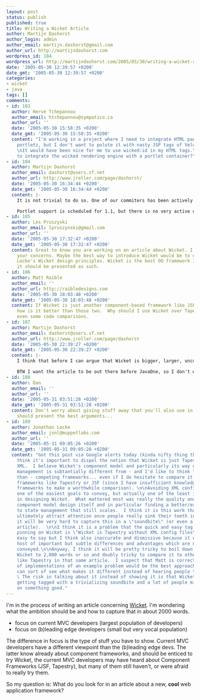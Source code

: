 ```yaml
---
layout: post
status: publish
published: true
title: Writing a Wicket Article
author: Martijn Dashorst
author_login: admin
author_email: martijn.dashorst@gmail.com
author_url: http://martijndashorst.com
wordpress_id: 184
wordpress_url: http://martijndashorst.com/2005/05/30/writing-a-wicket-article/
date: '2005-05-30 12:39:57 +0200'
date_gmt: '2005-05-30 12:39:57 +0200'
categories:
- wicket
- java
tags: []
comments:
- id: 183
  author: Herve Tchepannou
  author_email: htchepannou@sympatico.ca
  author_url: ''
  date: '2005-05-30 15:58:35 +0200'
  date_gmt: '2005-05-30 15:58:35 +0200'
  content: "I'm working in a project where I need to integrate HTML pages within my
    portletz, but I don't want to polute it with nasty JSP tags of Velocity directives.
    \nIt would have been nice for me to use wicked:id in my HTML tags.\nIs it possible
    to integrate the wicked rendering engine with a portlet container?"
- id: 184
  author: Martijn Dashorst
  author_email: dashorst@users.sf.net
  author_url: http://www.jroller.com/page/dashorst/
  date: '2005-05-30 16:34:44 +0200'
  date_gmt: '2005-05-30 16:34:44 +0200'
  content: |-
    It is not trivial to do so. One of our commiters has been actively trying to add portlet support to Wicket, but keeps complaining about the portal implementations (not the portlet spec).

    Portlet support is scheduled for 1.1, but there is no very active development happening. If you want to have support for portlets, you can vote on the sourceforge tracker (just add a I want this now comment), or even better, if you have a suggestion, become active! Just send your ideas to the mailinglist, or add them to the wiki. We are always open to suggestions.
- id: 185
  author: Les Pruszyski
  author_email: lpruszynski@gmail.com
  author_url: ''
  date: '2005-05-30 17:32:47 +0200'
  date_gmt: '2005-05-30 17:32:47 +0200'
  content: Great to know you are working on an article about Wicket. I think I appreciate
    your concerns. Maybe the best way to introduce Wicket would be to develop Jonathan
    Locke's Wicket design principles. Wicket is the best OO framework I've seen and
    it should be presented as such.
- id: 186
  author: Matt Raible
  author_email: ''
  author_url: http://raibledesigns.com
  date: '2005-05-30 18:03:48 +0200'
  date_gmt: '2005-05-30 18:03:48 +0200'
  content: If Wicket is just another component-based framework like JSF and Tapestry,
    how is it better than those two.  Why should I use Wicket over Tapestry?  Maybe
    even some code comparisons.
- id: 187
  author: Martijn Dashorst
  author_email: dashorst@users.sf.net
  author_url: http://www.jroller.com/page/dashorst
  date: '2005-05-30 22:39:27 +0200'
  date_gmt: '2005-05-30 22:39:27 +0200'
  content: |-
    I think that before I can argue that Wicket is bigger, larger, uncut than ... (insert favorite framework here), the readers need to know what Wicket is. How many people have actually heard/read about Wicket? And even more, how many have actually heard/read about component based web development?

    BTW I want the article to be out there before JavaOne, so I don't want to give away too much for the Web Framework Smackdown in which Eelco is participating. However, if someone wants to start already ... I'm game...
- id: 188
  author: Dan
  author_email: ''
  author_url: ''
  date: '2005-05-31 03:51:28 +0200'
  date_gmt: '2005-05-31 03:51:28 +0200'
  content: Don't worry about giving stuff away that you'll also use in the smackdown.  Both
    should present the best arguments...
- id: 189
  author: Jonathan Locke
  author_email: jonl@muppetlabs.com
  author_url: ''
  date: '2005-05-31 09:05:26 +0200'
  date_gmt: '2005-05-31 09:05:26 +0200'
  content: "Got this post via Google alerts today (kinda nifty thing they have there!)\n\nI
    think it's important to dispel the notion that Wicket is just Tapestry without
    XML.  I believe Wicket's component model and particularly its way of doing state
    management is subtantially different from - and I'd like to think largely better
    than - competing frameworks... even if I do hesitate to compare it in detail with
    frameworks like Tapestry or JSF (since I have insufficient knowledge about these
    frameworks to make a worthwhile comparison). \n\nAvoiding XML config files is/was
    one of the easiest goals to convey, but actually one of the least important motivations
    in designing Wicket.  What mattered most was really the quality and focus of the
    component model design itself and in particular finding a better/easier approach
    to state management that still scales.  I think it is this work that's going to
    ultimately attract attention once people really sink their teeth into it.  Unfortunately,
    it will be very hard to capture this in a \"soundbite\" (or even a 2,000 word
    article).  \n\nI think it is a problem that the quick and easy tag people are
    pinning on Wicket is \"Wicket is Tapestry without XML config files\".  This is
    easy to say but I think also inaccurate and dismissive because it omits a whole
    host of important but subtle differences and advantages which are not so easily
    conveyed.\n\nAnyway, I think it will be pretty tricky to boil down what distinguishes
    Wicket to 2,000 words or so and doubly tricky to compare it to other frameworks
    like Tapestry in that same article.  I suspect that Matt is correct that a comparison
    of implementations of an example problem would be the best approach.  Then people
    can sort of see what makes it different instead of hearing people talk about it.
    \ The risk in talking about it instead of showing it is that Wicket may end up
    getting tagged with a trivializing soundbite and a lot of people might miss out
    on something good."
---
```

<p>I'm in the process of writing an article concerning <a href="http://wicket.sf.net" title="Wicket">Wicket</a>. I'm wondering what the ambition should be and how to capture that in about 2000 words.</p>
<ul>
<li>focus on current MVC developers (largest population of developers)</li>
<li>focus on (b)leading edge developers (small but very vocal population)</li>
</ul>
<p>The difference in focus is the type of stuff you have to show. Current MVC developers have a different viewpoint than the (b)leading edge devs. The latter know already about component frameworks, and should be enticed to try Wicket, the current MVC developers may have heard about Component Frameworks (JSF, Tapestry), but many of them still haven't, or were afraid to really try them.</p>
<p>So my question is: What do you look for in an article about a new, <strong>cool</strong> web application framework?</p>
